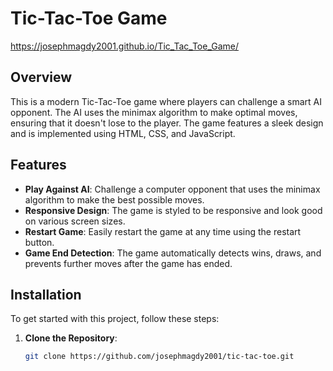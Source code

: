 # Tic-Tac-Toe Game
https://josephmagdy2001.github.io/Tic_Tac_Toe_Game/

## Overview

This is a modern Tic-Tac-Toe game where players can challenge a smart AI opponent. The AI uses the minimax algorithm to make optimal moves, ensuring that it doesn't lose to the player. The game features a sleek design and is implemented using HTML, CSS, and JavaScript.

## Features

- **Play Against AI**: Challenge a computer opponent that uses the minimax algorithm to make the best possible moves.
- **Responsive Design**: The game is styled to be responsive and look good on various screen sizes.
- **Restart Game**: Easily restart the game at any time using the restart button.
- **Game End Detection**: The game automatically detects wins, draws, and prevents further moves after the game has ended.

## Installation

To get started with this project, follow these steps:

1. **Clone the Repository**:
   ```bash
   git clone https://github.com/josephmagdy2001/tic-tac-toe.git

 
